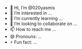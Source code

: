 - 👋 Hi, I’m @020yasmis
- 👀 I’m interested in ...
- 🌱 I’m currently learning ...
- 💞️ I’m looking to collaborate on ...
- 📫 How to reach me ...
- 😄 Pronouns: ...
- ⚡ Fun fact: ...

<!---
020yasmis/020yasmis is a ✨ special ✨ repository because its `README.md` (this file) appears on your GitHub profile.
You can click the Preview link to take a look at your changes.
--->
